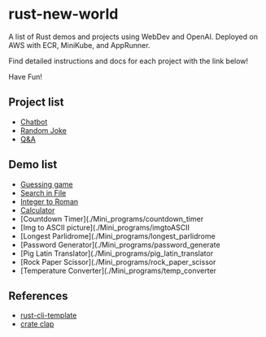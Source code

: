 # rust-new-world
A list of Rust demos and projects using WebDev and OpenAI. Deployed on AWS with ECR, MiniKube, and AppRunner.

Find detailed instructions and docs for each project with the link below!

Have Fun!

## Project list
- [Chatbot](./Individual_project/chatbot)
- [Random Joke](./Individual_project/joke)
- [Q&A](./Individual_project/qa)

## Demo list
- [Guessing game](./guessing_game)
- [Search in File](./grrs)
- [Integer to Roman](./Mini_programs/InttoRoman)
- [Calculator](./Mini_programs/calculator)
- [Countdown Timer](./Mini_programs/countdown_timer
- [Img to ASCII picture](./Mini_programs/imgtoASCII
- [Longest Parlidrome](./Mini_programs/longest_parlidrome
- [Password Generator](./Mini_programs/password_generate
- [Pig Latin Translator](./Mini_programs/pig_latin_translator
- [Rock Paper Scissor](./Mini_programs/rock_paper_scissor
- [Temperature Converter](./Mini_programs/temp_converter
## References

* [rust-cli-template](https://github.com/kbknapp/rust-cli-template)
* [crate clap](https://docs.rs/clap/latest/clap/)
